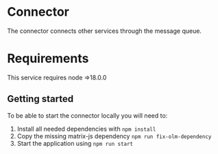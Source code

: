 # Connector
The connector connects other services through the message queue.

# Requirements
This service requires node =>18.0.0

## Getting started

To be able to start the connector locally you will need to:

1. Install all needed dependencies with `npm install`
2. Copy the missing matrix-js dependency `npm run fix-olm-dependency`
3. Start the application using `npm run start`
